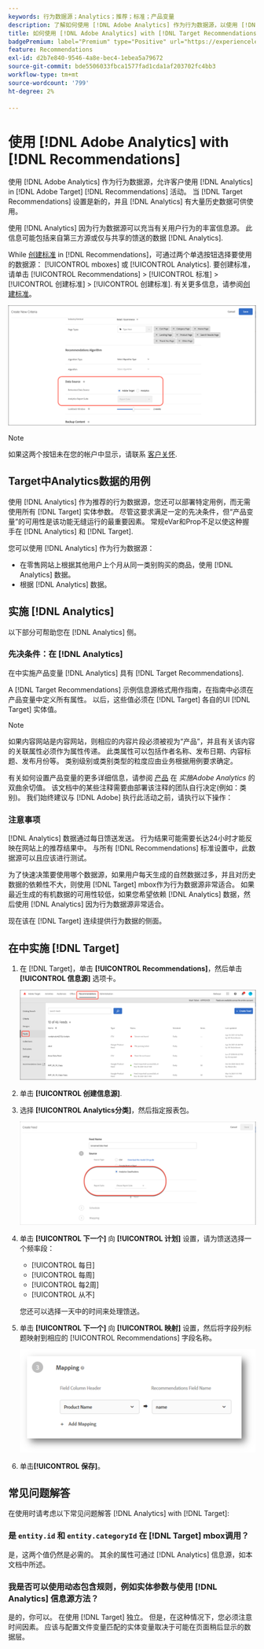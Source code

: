 ```yaml
---
keywords: 行为数据源；Analytics；推荐；标准；产品变量
description: 了解如何使用 [!DNL Adobe Analytics] 作为行为数据源，以使用 [!DNL Analytics] in [!DNL Target Recommendations].
title: 如何使用 [!DNL Adobe Analytics] with [!DNL Target Recommendations]?
badgePremium: label="Premium" type="Positive" url="https://experienceleague.adobe.com/docs/target/using/introduction/intro.html?lang=en#premium newtab=true" tooltip="See what's included in Target Premium."
feature: Recommendations
exl-id: d2b7e840-9546-4a8e-bec4-1ebea5a79672
source-git-commit: bde5506033fbca1577fad1cda1af203702fc4bb3
workflow-type: tm+mt
source-wordcount: '799'
ht-degree: 2%

---
```


# 使用 [!DNL Adobe Analytics] with [!DNL Recommendations]

使用 [!DNL Adobe Analytics] 作为行为数据源，允许客户使用 [!DNL Analytics] in [!DNL Adobe Target] [!DNL Recommendations] 活动。 当 [!DNL Target Recommendations] 设置是新的，并且 [!DNL Analytics] 有大量历史数据可供使用。

使用 [!DNL Analytics] 因为行为数据源可以充当有关用户行为的丰富信息源。 此信息可能包括来自第三方源或仅与共享的馈送的数据 [!DNL Analytics].

While [创建标准](/help/main/c-recommendations/c-algorithms/create-new-algorithm.md) in [!DNL Recommendations]，可通过两个单选按钮选择要使用的数据源： [!UICONTROL mboxes] 或 [!UICONTROL Analytics]. 要创建标准，请单击 [!UICONTROL Recommendations] > [!UICONTROL 标准] > [!UICONTROL 创建标准] > [!UICONTROL 创建标准]. 有关更多信息，请参阅[创建标准](/help/main/c-recommendations/c-algorithms/create-new-algorithm.md)。

![行为数据源按钮](assets/behavioral-data-source.png)

>[!NOTE]
>
>如果这两个按钮未在您的帐户中显示，请联系 [客户关怀](/help/main/cmp-resources-and-contact-information.md#reference_ACA3391A00EF467B87930A450050077C).

## Target中Analytics数据的用例

使用 [!DNL Analytics] 作为推荐的行为数据源，您还可以部署特定用例，而无需使用所有 [!DNL Target] 实体参数。 尽管这要求满足一定的先决条件，但“产品变量”的可用性是该功能无缝运行的最重要因素。 常规eVar和Prop不足以使这种握手在 [!DNL Analytics] 和 [!DNL Target].

您可以使用 [!DNL Analytics] 作为行为数据源：

* 在零售网站上根据其他用户上个月从同一类别购买的商品，使用 [!DNL Analytics] 数据。
* 根据 [!DNL Analytics] 数据。

## 实施 [!DNL Analytics]

以下部分可帮助您在 [!DNL Analytics] 侧。

### 先决条件：在 [!DNL Analytics]

在中实施产品变量 [!DNL Analytics] 具有 [!DNL Target Recommendations].

A [!DNL Target Recommendations] 示例信息源格式用作指南，在指南中必须在产品变量中定义所有属性。 以后，这些值必须在 [!DNL Target] 各自的UI [!DNL Target] 实体值。

>[!NOTE]
>
>如果内容网站是内容网站，则相应的内容片段必须被视为“产品”，并且有关该内容的关联属性必须作为属性传递。 此类属性可以包括作者名称、发布日期、内容标题、发布月份等。 类别级别或类别类型的粒度应由业务根据用例要求确定。

有关如何设置产品变量的更多详细信息，请参阅 [产品](https://experienceleague.adobe.com/docs/analytics/implementation/vars/page-vars/products.html) 在 *实施Adobe Analytics* 的双曲余切值。 该文档中的某些注释需要由部署该注释的团队自行决定(例如：类别)。 我们始终建议与 [!DNL Adobe] 执行此活动之前，请执行以下操作：

### 注意事项

[!DNL Analytics] 数据通过每日馈送发送。 行为结果可能需要长达24小时才能反映在网站上的推荐结果中。 与所有 [!DNL Recommendations] 标准设置中，此数据源可以且应该进行测试。

为了快速决策要使用哪个数据源，如果用户每天生成的自然数据过多，并且对历史数据的依赖性不大，则使用 [!DNL Target] mbox作为行为数据源非常适合。 如果最近生成的有机数据的可用性较低，如果您希望依赖 [!DNL Analytics] 数据，然后使用 [!DNL Analytics] 因为行为数据源非常适合。

现在该在 [!DNL Target] 连续提供行为数据的侧面。

## 在中实施 [!DNL Target]

1. 在 [!DNL Target]，单击 **[!UICONTROL Recommendations]**，然后单击 **[!UICONTROL 信息源]** 选项卡。

   ![信息源](/help/main/c-recommendations/c-algorithms/assets/feeds-tab.png)

1. 单击 **[!UICONTROL 创建信息源]**.

1. 选择 **[!UICONTROL Analytics分类]**，然后指定报表包。

   ![Analytics分类选项](/help/main/c-recommendations/c-algorithms/assets/analytics-classifications.png)

1. 单击 **[!UICONTROL 下一个]** 向 **[!UICONTROL 计划]** 设置，请为馈送选择一个频率段：

   * [!UICONTROL 每日]
   * [!UICONTROL 每周]
   * [!UICONTROL 每2周]
   * [!UICONTROL 从不]

   您还可以选择一天中的时间来处理馈送。

1. 单击 **[!UICONTROL 下一个]** 向  **[!UICONTROL 映射]** 设置，然后将字段列标题映射到相应的 [!UICONTROL Recommendations] 字段名称。

   ![映射节](/help/main/c-recommendations/c-algorithms/assets/mapping.png)

1. 单击&#x200B;**[!UICONTROL 保存]**。

## 常见问题解答

在使用时请考虑以下常见问题解答 [!DNL Analytics] with [!DNL Target]:

### 是 `entity.id` 和 `entity.categoryId` 在 [!DNL Target] mbox调用？

是，这两个值仍然是必需的。 其余的属性可通过 [!DNL Analytics] 信息源，如本文档中所述。

### 我是否可以使用动态包含规则，例如实体参数与使用 [!DNL Analytics] 信息源方法？

是的，你可以。 在使用 [!DNL Target] 独立。 但是，在这种情况下，您必须注意时间因素。 应该与配置文件变量匹配的实体变量取决于可能在页面稍后显示的数据层。
